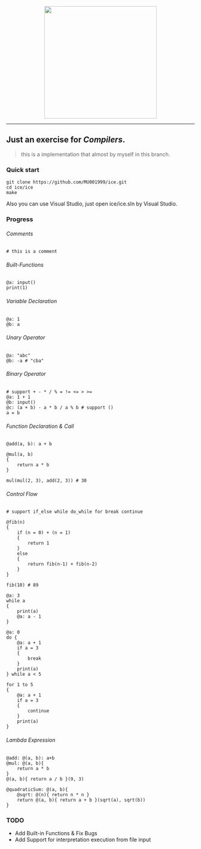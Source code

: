 <div align=center>
<img width="300" height="300" src="https://images-1252918210.cos.ap-beijing.myqcloud.com/ICE_LOGO_1.png"/>
</div>
<hr>

## Just an exercise for *Compilers*.
> this is a implementation that almost by myself in this branch.

### Quick start
```shell
git clone https://github.com/MU001999/ice.git
cd ice/ice
make
```
Also you can use Visual Studio, just open ice/ice.sln by Visual Studio.

### Progress

###### Comments
```ice
# this is a comment
```

###### Built-Functions
```ice
@a: input()
print(1)
```

###### Variable Declaration
```ice
@a: 1
@b: a
```

###### Unary Operator
```ice
@a: "abc"
@b: -a # "cba"
```

###### Binary Operator
```ice
# support + - * / % = != <= > >=
@a: 1 + 1
@b: input()
@c: (a + b) - a * b / a % b # support ()
a = b
```

###### Function Declaration & Call
```ice
@add(a, b): a + b

@mul(a, b)
{
    return a * b
}

mul(mul(2, 3), add(2, 3)) # 30
```

###### Control Flow
```ice
# support if_else while do_while for break continue

@fib(n)
{
    if (n = 0) + (n = 1)
    {
        return 1
    }
    else
    {
        return fib(n-1) + fib(n-2)
    }
}

fib(10) # 89

@a: 3
while a
{
    print(a)
    @a: a - 1
}

@a: 0
do {
    @a: a + 1
    if a = 3
    {
        break
    }
    print(a)
} while a < 5

for 1 to 5
{
    @a: a + 1
    if a = 3
    {
        continue
    }
    print(a)
}
```

###### Lambda Expression
```ice
@add: @(a, b): a+b
@mul: @(a, b){
    return a * b
}
@(a, b){ return a / b }(9, 3)

@quadraticSum: @(a, b){
    @sqrt: @(n){ return n * n }
    return @(a, b){ return a + b }(sqrt(a), sqrt(b))
}
```

### TODO
* Add Built-in Functions & Fix Bugs
* Add Support for interpretation execution from file input